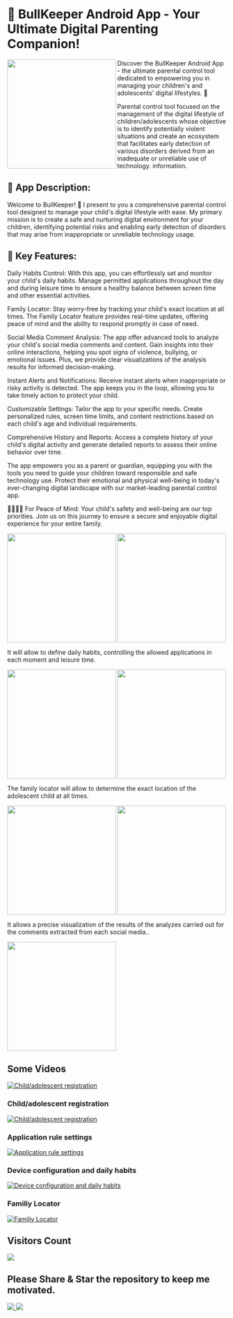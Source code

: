 # 📱 BullKeeper Android App - Your Ultimate Digital Parenting Companion!

<img width="auto" height="250" align="left" src="./bullkeeper_main_logo.PNG" />

Discover the BullKeeper Android App - the ultimate parental control tool dedicated to empowering you in managing your children's and adolescents' digital lifestyles. 🚀

Parental control tool focused on the management of the digital lifestyle of children/adolescents whose objective is to identify potentially violent situations and create an ecosystem that facilitates early detection of various disorders derived from an inadequate or unreliable use of technology. information.

## 📱 App Description:

Welcome to BullKeeper! 🌟 I present to you a comprehensive parental control tool designed to manage your child's digital lifestyle with ease. My primary mission is to create a safe and nurturing digital environment for your children, identifying potential risks and enabling early detection of disorders that may arise from inappropriate or unreliable technology usage.

## 🚀 Key Features:

Daily Habits Control: With this app, you can effortlessly set and monitor your child's daily habits. Manage permitted applications throughout the day and during leisure time to ensure a healthy balance between screen time and other essential activities.

Family Locator: Stay worry-free by tracking your child's exact location at all times. The Family Locator feature provides real-time updates, offering peace of mind and the ability to respond promptly in case of need.

Social Media Comment Analysis: The app offer advanced tools to analyze your child's social media comments and content. Gain insights into their online interactions, helping you spot signs of violence, bullying, or emotional issues. Plus, we provide clear visualizations of the analysis results for informed decision-making.

Instant Alerts and Notifications: Receive instant alerts when inappropriate or risky activity is detected. The app keeps you in the loop, allowing you to take timely action to protect your child.

Customizable Settings: Tailor the app to your specific needs. Create personalized rules, screen time limits, and content restrictions based on each child's age and individual requirements.

Comprehensive History and Reports: Access a complete history of your child's digital activity and generate detailed reports to assess their online behavior over time.

The app empowers you as a parent or guardian, equipping you with the tools you need to guide your children toward responsible and safe technology use. Protect their emotional and physical well-being in today's ever-changing digital landscape with our market-leading parental control app.

👨‍👩‍👧‍👦 For Peace of Mind: Your child's safety and well-being are our top priorities. Join us on this journey to ensure a secure and enjoyable digital experience for your entire family.


<img width="250px" align="left" src="./screenshots/imagen_1.png" />
<img width="250px"  src="./screenshots/imagen_2.png" />

It will allow to define daily habits, controlling the allowed applications in each moment and leisure time.

<img width="250px" align="left" src="./screenshots/imagen_3.png" />
<img width="250px" src="./screenshots/imagen_4.png" />

The family locator will allow to determine the exact location of the adolescent child at all times.

<img width="250px" align="left" src="./screenshots/imagen_5.png" />
<img width="250px" src="./screenshots/imagen_6.png" />


It allows a precise visualization of the results of the analyzes carried out for the comments extracted from each social media..

<img width="250px" src="./screenshots/imagen_7.png" />


## Some Videos

[![Child/adolescent registration](https://img.youtube.com/vi/DHl7J7fcF14/maxresdefault.jpg)](https://youtu.be/DHl7J7fcF14)

### Child/adolescent registration

[![Child/adolescent registration](https://img.youtube.com/vi/7tfaEXIvqWY/maxresdefault.jpg)](https://youtu.be/7tfaEXIvqWY)

### Application rule settings

[![Application rule settings](https://img.youtube.com/vi/EjaGlF2--o4/maxresdefault.jpg)](https://youtu.be/EjaGlF2--o4)

### Device configuration and daily habits

[![Device configuration and daily habits](https://img.youtube.com/vi/eEMPil_MM1g/maxresdefault.jpg)](https://youtu.be/eEMPil_MM1g)

### Familiy Locator

[![Familiy Locator](https://img.youtube.com/vi/gxi35G1ZZts/maxresdefault.jpg)](https://youtu.be/gxi35G1ZZts)


## Visitors Count

<img width="auto" src="https://profile-counter.glitch.me/bullkeeper_app/count.svg" />

## Please Share & Star the repository to keep me motivated.
  <a href = "https://github.com/sergio11/bullkeeper_app/stargazers">
     <img src = "https://img.shields.io/github/stars/sergio11/bullkeeper_app" />
  </a>
  <a href = "https://twitter.com/SergioReact418">
     <img src = "https://img.shields.io/twitter/url?label=follow&style=social&url=https%3A%2F%2Ftwitter.com%2FSergioReact418" />
  </a>
